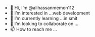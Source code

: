 - 👋 Hi, I’m @alihassanmemon112
- 👀 I’m interested in ...web development
- 🌱 I’m currently learning ...in smit
- 💞️ I’m looking to collaborate on ...
- 📫 How to reach me ...

<!---
alihassanmemon112/alihassanmemon112 is a ✨ special ✨ repository because its `README.md` (this file) appears on your GitHub profile.
You can click the Preview link to take a look at your changes.
--->
